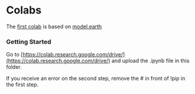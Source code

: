 
# Colabs

The [first colab](https://colab.research.google.com/github/modelearth/flowsa/blob/master/colabs/County%20Industry%20Data.ipynb) is based on [model.earth](https://model.earth/localsite/info/data/)


### Getting Started 

Go to [https://colab.research.google.com/drive/](https://colab.research.google.com/drive/) and upload the .ipynb file in this folder.  

If you receive an error on the second step, remove the # in front of !pip in the first step.